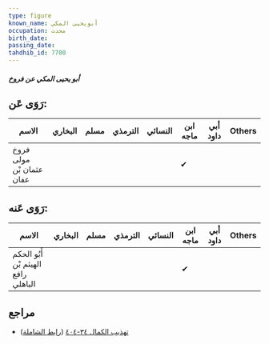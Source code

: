 ```yaml
---
type: figure
known_name: أبويحيى المكي
occupation: محدث
birth_date:
passing_date:
tahdhib_id: 7700
---
```

##### أبو يحيى المكي عن فروخ

## رَوَى عَن:
| الاسم                    | البخاري | مسلم | الترمذي | النسائي | ابن ماجه | أبي داود | Others |
| ------------------------ | ------- | ---- | ------- | ------- | -------- | -------- | ------ |
| فروخ مولى عثمان بْن عفان |         |      |         |         | ✔        |          |        |
## رَوَى عَنه:
| الاسم                               | البخاري | مسلم | الترمذي | النسائي | ابن ماجه | أبي داود | Others |
| ----------------------------------- | ------- | ---- | ------- | ------- | -------- | -------- | ------ |
| أَبُو الحكم الهيثم بْن رافع الباهلي |         |      |         |         | ✔        |          |        |
## مراجع
- [تهذيب الكمال ٣٤-٤٠٤](obsidian://open?vault=Tahdhib-al-Kamal&file=Figures/٧٧٠٠-أبو%20يحيى%20المكي%20عن%20فروخ) ([رابط الشاملة](https://shamela.ws/book/3722/18521))